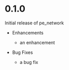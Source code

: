 # 0.1.0

Initial release of pe_network

* Enhancements
  * an enhancement

* Bug Fixes
  * a bug fix
